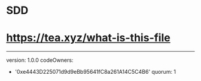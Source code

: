 # SDD
# https://tea.xyz/what-is-this-file
---
version: 1.0.0
codeOwners:
  - '0xe4443D225071d9d9eBb95641fC8a261A14C5C4B6'
quorum: 1
